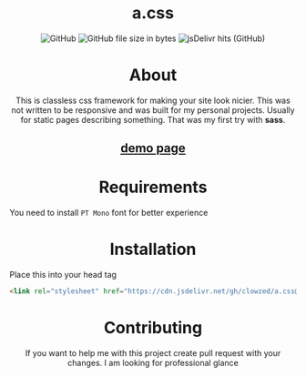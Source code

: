 <div align = "center">
    <h1>a.css</h1>
    <img alt="GitHub" src="https://img.shields.io/github/license/clowzed/a.css">
    <img alt="GitHub file size in bytes" src="https://img.shields.io/github/size/clowzed/a.css/a.min.css">
    <img alt="jsDelivr hits (GitHub)" src="https://img.shields.io/jsdelivr/gh/hy/clowzed/a.css">
</div> 
<div align = "center">
    <h1>About</h1>
    <p>This is classless css framework for making your site look nicier. This was not written to be responsive and was built for my personal projects. Usually for static pages describing something.
    That was my first try with <strong>sass</strong>.</p>
    <h2><a href="https://a-css.surge.sh">demo page</a></h2>
</div>
<div align = "center">
    <h1>Requirements</h1>
</div>

You need to install `PT Mono` font for better experience

<div align = "center">
    <h1>Installation</h1>
</div>

Place this into your head tag
```html
<link rel="stylesheet" href="https://cdn.jsdelivr.net/gh/clowzed/a.css@release/a.min.css">
```

<div align = "center">
    <h1>Contributing</h1>
    <p>If you want to help me with this project create pull request with your changes. I am looking for professional glance
    </p>
</div>
